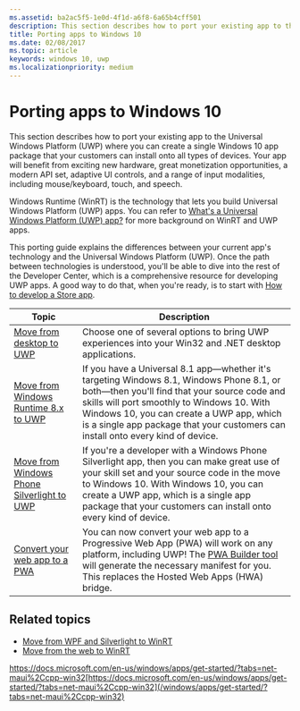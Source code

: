 ```yaml
---
ms.assetid: ba2ac5f5-1e0d-4f1d-a6f8-6a65b4cff501
description: This section describes how to port your existing app to the Universal Windows Platform (UWP), where you can create a single Windows 10 app package that your customers can install onto all types of devices. Your app will benefit from exciting new hardware, great monetization opportunities, a modern API set, adaptive UI controls, and a range of input modalities, including mouse/keyboard, touch, and speech.
title: Porting apps to Windows 10
ms.date: 02/08/2017
ms.topic: article
keywords: windows 10, uwp
ms.localizationpriority: medium
---
```

# Porting apps to Windows 10


This section describes how to port your existing app to the Universal Windows Platform (UWP) where you can create a single Windows 10 app package that your customers can install onto all types of devices. Your app will benefit from exciting new hardware, great monetization opportunities, a modern API set, adaptive UI controls, and a range of input modalities, including mouse/keyboard, touch, and speech.

Windows Runtime (WinRT) is the technology that lets you build Universal Windows Platform (UWP) apps. You can refer to [What's a Universal Windows Platform (UWP) app?](../get-started/universal-application-platform-guide.md) for more background on WinRT and UWP apps.

This porting guide explains the differences between your current app's technology and the Universal Windows Platform (UWP). Once the path between technologies is understood, you'll be able to dive into the rest of the Developer Center, which is a comprehensive resource for developing UWP apps. A good way to do that, when you're ready, is to start with [How to develop a Store app](/previous-versions/windows/apps/dn726537(v=win.10)).

| Topic | Description |
|-------|-------------|
| [Move from desktop to UWP](desktop-to-uwp-migrate.md) | Choose one of several options to bring UWP experiences into your Win32 and .NET desktop applications. |
| [Move from Windows Runtime 8.x to UWP](w8x-to-uwp-root.md) | If you have a Universal 8.1 app—whether it's targeting Windows 8.1, Windows Phone 8.1, or both—then you'll find that your source code and skills will port smoothly to Windows 10. With Windows 10, you can create a UWP app, which is a single app package that your customers can install onto every kind of device. |
| [Move from Windows Phone Silverlight to UWP](wpsl-to-uwp-root.md) | If you're a developer with a Windows Phone Silverlight app, then you can make great use of your skill set and your source code in the move to Windows 10. With Windows 10, you can create a UWP app, which is a single app package that your customers can install onto every kind of device. |
| [Convert your web app to a PWA](/microsoft-edge/progressive-web-apps) | You can now convert your web app to a Progressive Web App (PWA) will work on any platform, including UWP! The [PWA Builder tool](https://www.pwabuilder.com) will generate the necessary manifest for you. This replaces the Hosted Web Apps (HWA) bridge. |

## Related topics

* [Move from WPF and Silverlight to WinRT](/previous-versions/windows/apps/dn263237(v=win.10))
* [Move from the web to WinRT](/previous-versions/windows/apps/hh465151(v=win.10))

https://docs.microsoft.com/en-us/windows/apps/get-started/?tabs=net-maui%2Ccpp-win32[https://docs.microsoft.com/en-us/windows/apps/get-started/?tabs=net-maui%2Ccpp-win32](/windows/apps/get-started/?tabs=net-maui%2Ccpp-win32)
